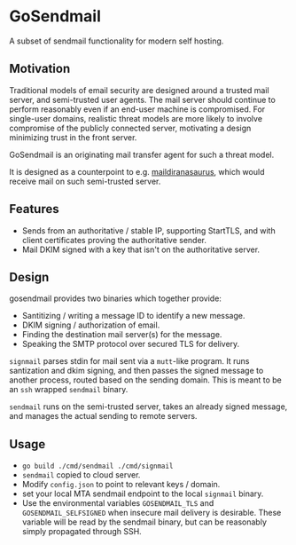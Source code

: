 GoSendmail
===

A subset of sendmail functionality for modern self hosting.

Motivation
---

Traditional models of email security are designed around a
trusted mail server, and semi-trusted user agents. The mail server should
continue to perform reasonably even if an end-user machine is compromised.
For single-user domains, realistic threat models are more likely to
involve compromise of the publicly connected server, motivating a design
minimizing trust in the front server.

GoSendmail is an originating mail transfer agent for such a threat model.

It is designed as a counterpoint to e.g.
[maildiranasaurus](https://github.com/flashmob/maildiranasaurus), which
would receive mail on such semi-trusted server.

Features
---

* Sends from an authoritative / stable IP, supporting StartTLS, and with
client certificates proving the authoritative sender.
* Mail DKIM signed with a key that isn't on the authoritative server.

Design
---
gosendmail provides two binaries which together provide:

* Santitizing / writing a message ID to identify a new message.
* DKIM signing / authorization of email.
* Finding the destination mail server(s) for the message.
* Speaking the SMTP protocol over secured TLS for delivery.

`signmail` parses stdin for mail sent via a `mutt`-like program.
It runs santization and dkim signing, and then passes the signed message
to another process, routed based on the sending domain. This is
meant to be an `ssh` wrapped `sendmail` binary.

`sendmail` runs on the semi-trusted server, takes an already signed message,
and manages the actual sending to remote servers.

Usage
---

* `go build ./cmd/sendmail ./cmd/signmail`
* `sendmail` copied to cloud server.
* Modify `config.json` to point to relevant keys / domain.
* set your local MTA sendmail endpoint to the local `signmail` binary.
* Use the environmental variables `GOSENDMAIL_TLS` and `GOSENDMAIL_SELFSIGNED`
  when insecure mail delivery is desirable. These variable will be read by
  the sendmail binary, but can be reasonably simply propagated through SSH.
